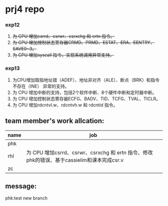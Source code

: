 # prj4 repo

### exp12

1. ~~为 CPU 增加csrrd、csrwr、csrxchg 和 ertn 指令。~~
2. ~~为 CPU 增加控制状态寄存器CRMD、PRMD、ESTAT、ERA、EENTRY、SAVE0~3。~~
3. ~~为 CPU 增加syscall 指令，实现系统调用异常支持。~~

### exp13

1. 为CPU增加取指地址错（ADEF）、地址非对齐（ALE）、断点（BRK）和指令不存在（INE）
异常的支持。
2. 为 CPU 增加中断的支持，包括2个软件中断、8个硬件中断和定时器中断。
3. 为 CPU 增加控制状态寄存器ECFG、BADV、TID、TCFG、TVAL、TICLR。
4. 为 CPU 增加rdcntvl.w、rdcntvh.w 和 rdcntid 指令。

## team member's work allcation:

| name | job |
| ---- | --- |
| phk  |  |
| rhl  |为 CPU 增加csrrd、csrwr、csrxchg 和 ertn 指令、修改phk的错误、基于cassielim和课本完成csr.v|
| zc   |  |

## message:
phk:test new branch
